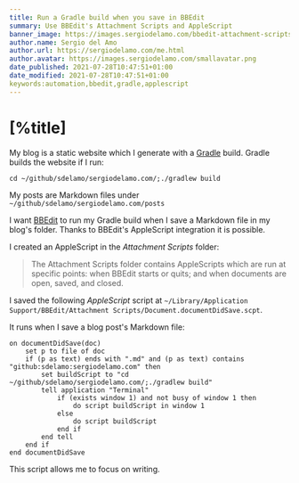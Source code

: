 ```yaml
---
title: Run a Gradle build when you save in BBEdit
summary: Use BBEdit's Attachment Scripts and AppleScript
banner_image: https://images.sergiodelamo.com/bbedit-attachment-scripts.png
author.name: Sergio del Amo
author.url: https://sergiodelamo.com/me.html
author.avatar: https://images.sergiodelamo.com/smallavatar.png 
date_published: 2021-07-28T10:47:51+01:00
date_modified: 2021-07-28T10:47:51+01:00
keywords:automation,bbedit,gradle,applescript
---
```


# [%title]

My blog is a static website which I generate with a [Gradle](http://gradle.org) build. Gradle builds the website if I run:

`cd ~/github/sdelamo/sergiodelamo.com/;./gradlew build`

My posts are Markdown files under `~/github/sdelamo/sergiodelamo.com/posts`

I want [BBEdit](https://www.barebones.com/products/bbedit/) to run my Gradle build when I save a Markdown file in my blog's folder. Thanks to BBEdit's AppleScript integration it is possible. 

I created an AppleScript in the _Attachment Scripts_ folder:

> The Attachment Scripts folder contains AppleScripts which are run at specific points: when BBEdit starts or quits; and when documents are open, saved, and closed.

I saved the following _AppleScript_ script at `~/Library/Application Support/BBEdit/Attachment Scripts/Document.documentDidSave.scpt`. 

It runs when I save a blog post's Markdown file:

```applescript
on documentDidSave(doc)
    set p to file of doc
    if (p as text) ends with ".md" and (p as text) contains "github:sdelamo:sergiodelamo.com" then
        set buildScript to "cd ~/github/sdelamo/sergiodelamo.com/;./gradlew build"
        tell application "Terminal"
            if (exists window 1) and not busy of window 1 then
                do script buildScript in window 1
            else
                do script buildScript
            end if
        end tell
    end if
end documentDidSave
```

This script allows me to focus on writing. 